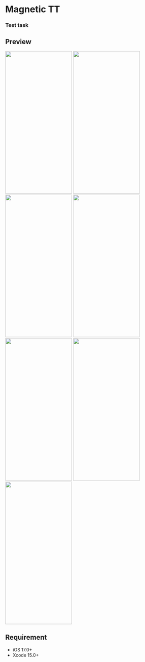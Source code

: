 # Magnetic TT



### Test task

## Preview

<img src="https://github.com/VahDar/TestAppMagnetic/assets/118889967/467cc53f-54fc-4bd0-a104-bc95a56e058a" width="210" height="450">
<img src="https://github.com/VahDar/TestAppMagnetic/assets/118889967/4fecd994-a18e-4e93-bdc1-7d8144e5e3f3" width="210" height="450">
<img src="https://github.com/VahDar/TestAppMagnetic/assets/118889967/45fe9b4c-2fb3-4bcf-8c59-e82632446223" width="210" height="450">
<img src="https://github.com/VahDar/ExplainIt/assets/118889967/9dd4204f-d388-4074-bd61-c89cdd5c5381" width="210" height="450">
<img src="https://github.com/VahDar/ExplainIt/assets/118889967/fe6ac2c8-fe69-43e5-b145-d2eb4c3e7a02" width="210" height="450">
<img src="https://github.com/VahDar/ExplainIt/assets/118889967/4036848e-3597-4d54-8b15-510c1f43cb27" width="210" height="450">
<img src="https://github.com/VahDar/ExplainIt/assets/118889967/345c32ca-1ee6-4835-b739-3201709e58d1" width="210" height="450"

---

## Requirement

- iOS 17.0+
- Xcode 15.0+
